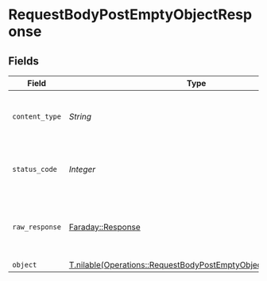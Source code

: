 # RequestBodyPostEmptyObjectResponse


## Fields

| Field                                                                                                                              | Type                                                                                                                               | Required                                                                                                                           | Description                                                                                                                        |
| ---------------------------------------------------------------------------------------------------------------------------------- | ---------------------------------------------------------------------------------------------------------------------------------- | ---------------------------------------------------------------------------------------------------------------------------------- | ---------------------------------------------------------------------------------------------------------------------------------- |
| `content_type`                                                                                                                     | *String*                                                                                                                           | :heavy_check_mark:                                                                                                                 | HTTP response content type for this operation                                                                                      |
| `status_code`                                                                                                                      | *Integer*                                                                                                                          | :heavy_check_mark:                                                                                                                 | HTTP response status code for this operation                                                                                       |
| `raw_response`                                                                                                                     | [Faraday::Response](https://www.rubydoc.info/gems/faraday/Faraday/Response)                                                        | :heavy_minus_sign:                                                                                                                 | Raw HTTP response; suitable for custom response parsing                                                                            |
| `object`                                                                                                                           | [T.nilable(Operations::RequestBodyPostEmptyObjectResponseBody)](../../models/operations/requestbodypostemptyobjectresponsebody.md) | :heavy_minus_sign:                                                                                                                 | OK                                                                                                                                 |
